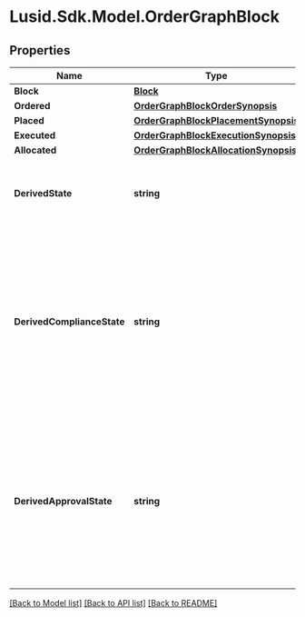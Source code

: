 # Lusid.Sdk.Model.OrderGraphBlock

## Properties

Name | Type | Description | Notes
------------ | ------------- | ------------- | -------------
**Block** | [**Block**](Block.md) |  | 
**Ordered** | [**OrderGraphBlockOrderSynopsis**](OrderGraphBlockOrderSynopsis.md) |  | 
**Placed** | [**OrderGraphBlockPlacementSynopsis**](OrderGraphBlockPlacementSynopsis.md) |  | 
**Executed** | [**OrderGraphBlockExecutionSynopsis**](OrderGraphBlockExecutionSynopsis.md) |  | 
**Allocated** | [**OrderGraphBlockAllocationSynopsis**](OrderGraphBlockAllocationSynopsis.md) |  | 
**DerivedState** | **string** | A simple description of the overall state of a block. | 
**DerivedComplianceState** | **string** | The overall compliance state of a block, derived from the block&#39;s orders. Possible values are &#39;Pending&#39;, &#39;Failed&#39;, &#39;Manually approved&#39; and &#39;Passed&#39;. | 
**DerivedApprovalState** | **string** | The overall approval state of a block, derived from approval of the block&#39;s orders. Possible values are &#39;Pending&#39;, &#39;Approved&#39; and &#39;Rejected&#39;. | 

[[Back to Model list]](../README.md#documentation-for-models) [[Back to API list]](../README.md#documentation-for-api-endpoints) [[Back to README]](../README.md)

